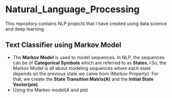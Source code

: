 # Natural_Language_Processing
This repository contains NLP projects that I have created using data science and deep learning.
## Text Classifier using Markov Model
* The **Markov Model** is used to model sequences. In NLP, the sequences can be of **Categorical Symbols** which are referred to as **States.**<So, the Markov Model is all about modeling sequences where each state depends on the previous state we came from (Markov Property). For that, we create the **State Transition Matrix(A)** and the **Initial State Vector(pie)**.<br/>
* Using the Markov model(A and pie)
